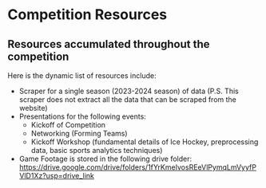 # Competition Resources

## Resources accumulated throughout the competition

Here is the dynamic list of resources include:

- Scraper for a single season (2023-2024 season) of data (P.S. This scraper does not extract all the data that can be scraped from the website)
- Presentations for the following events:
  - Kickoff of Competition
  - Networking (Forming Teams)
  - Kickoff Workshop (fundamental details of Ice Hockey, preprocessing data, basic sports analytics techniques)
- Game Footage is stored in the following drive folder: https://drive.google.com/drive/folders/1fYrKmeIvosREeVlPymqLmVyyfPVlD1Xz?usp=drive_link
